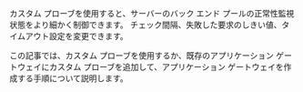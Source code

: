 カスタム プローブを使用すると、サーバーのバック エンド プールの正常性監視状態をより細かく制御できます。 チェック間隔、失敗した要求のしきい値、タイムアウト設定を変更できます。

この記事では、カスタム プローブを使用するか、既存のアプリケーション ゲートウェイにカスタム プローブを追加して、アプリケーション ゲートウェイを作成する手順について説明します。 

